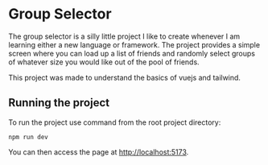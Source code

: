 # Group Selector

The group selector is a silly little project I like to create whenever I am learning either a new language or framework. The project provides a simple screen where you can load up a list of friends and randomly select groups of whatever size you would like out of the pool of friends.

This project was made to understand the basics of vuejs and tailwind.

## Running the project

To run the project use command from the root project directory:

    npm run dev

You can then access the page at [http://localhost:5173](http://localhost:5173).
